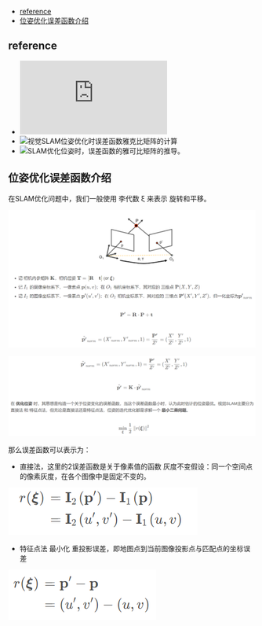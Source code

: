 - [reference](#reference)
- [位姿优化误差函数介绍](#位姿优化误差函数介绍)


## reference

- ![视觉SLAM 十四讲——3D-2D:PnP求解——BA](https://www.cnblogs.com/bokeyuan-dlam/articles/15078888.html)
- ![视觉SLAM位姿优化时误差函数雅克比矩阵的计算](https://blog.csdn.net/u011178262/article/details/85016981)
- ![SLAM优化位姿时，误差函数的雅可比矩阵的推导。](https://blog.csdn.net/zhubaohua_bupt/article/details/74011005)

## 位姿优化误差函数介绍

在SLAM优化问题中，我们一般使用 李代数 ξ 来表示 旋转和平移。

![](./img/SLAM位姿优化时误差函数雅可比矩阵的计算/image1.png)

![](./img/SLAM位姿优化时误差函数雅可比矩阵的计算/image2.png)

那么误差函数可以表示为：

- 直接法，这里的2误差函数是关于像素值的函数
灰度不变假设：同一个空间点的像素灰度，在各个图像中是固定不变的。

![](./img/SLAM位姿优化时误差函数雅可比矩阵的计算/image3.png)

- 特征点法
最小化 重投影误差，即地图点到当前图像投影点与匹配点的坐标误差

![](./img/SLAM位姿优化时误差函数雅可比矩阵的计算/image4.png)


